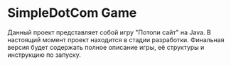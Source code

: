 # SimpleDotCom Game

Данный проект представляет собой игру "Потопи сайт" на Java. В настоящий момент проект находится в стадии разработки. Финальная версия будет содержать полное описание игры, её структуры и инструкцию по запуску.
